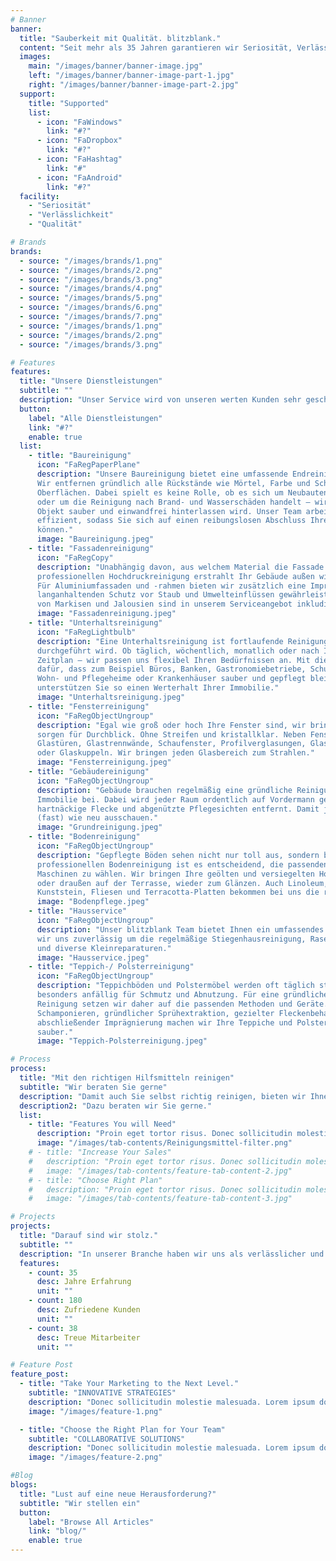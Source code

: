 ```yaml
---
# Banner
banner:
  title: "Sauberkeit mit Qualität. blitzblank."
  content: "Seit mehr als 35 Jahren garantieren wir Seriosität, Verlässlichkeit und Qualität in der Gebäudereinigung. Ihre Zufriedenheit steht bei uns an erster Stelle."
  images:
    main: "/images/banner/banner-image.jpg"
    left: "/images/banner/banner-image-part-1.jpg"
    right: "/images/banner/banner-image-part-2.jpg"
  support:
    title: "Supported"
    list:
      - icon: "FaWindows"
        link: "#?"
      - icon: "FaDropbox"
        link: "#?"
      - icon: "FaHashtag"
        link: "#"
      - icon: "FaAndroid"
        link: "#?"
  facility:
    - "Seriosität"
    - "Verlässlichkeit"
    - "Qualität"

# Brands
brands:
  - source: "/images/brands/1.png"
  - source: "/images/brands/2.png"
  - source: "/images/brands/3.png"
  - source: "/images/brands/4.png"
  - source: "/images/brands/5.png"
  - source: "/images/brands/6.png"
  - source: "/images/brands/7.png"
  - source: "/images/brands/1.png"
  - source: "/images/brands/2.png"
  - source: "/images/brands/3.png"

# Features
features:
  title: "Unsere Dienstleistungen"
  subtitle: ""
  description: "Unser Service wird von unseren werten Kunden sehr geschätzt."
  button:
    label: "Alle Dienstleistungen"
    link: "#?"
    enable: true
  list:
    - title: "Baureinigung"
      icon: "FaRegPaperPlane"
      description: "Unsere Baureinigung bietet eine umfassende Endreinigung nach Abschluss von Bauarbeiten.
      Wir entfernen gründlich alle Rückstände wie Mörtel, Farbe und Schmutz von allen
      Oberflächen. Dabei spielt es keine Rolle, ob es sich um Neubauten, Sanierungen, Umbauten
      oder um die Reinigung nach Brand- und Wasserschäden handelt – wir sorgen dafür, dass Ihr
      Objekt sauber und einwandfrei hinterlassen wird. Unser Team arbeitet zuverlässig und
      effizient, sodass Sie sich auf einen reibungslosen Abschluss Ihres Bauprojekts verlassen
      können."
      image: "Baureinigung.jpeg"
    - title: "Fassadenreinigung"
      icon: "FaRegCopy"
      description: "Unabhängig davon, aus welchem Material die Fassade Ihrer Immobilie besteht – mit unserer
      professionellen Hochdruckreinigung erstrahlt Ihr Gebäude außen wieder in neuem Glanz.
      Für Aluminiumfassaden und -rahmen bieten wir zusätzlich eine Imprägnierung an, die einen
      langanhaltenden Schutz vor Staub und Umwelteinflüssen gewährleistet. Auch die Reinigung
      von Markisen und Jalousien sind in unserem Serviceangebot inkludiert."
      image: "Fassadenreinigung.jpeg"
    - title: "Unterhaltsreinigung"
      icon: "FaRegLightbulb"
      description: "Eine Unterhaltsreinigung ist fortlaufende Reinigungsarbeit, die in festgelegten Abständen
      durchgeführt wird. Ob täglich, wöchentlich, monatlich oder nach Ihrem individuellen
      Zeitplan – wir passen uns flexibel Ihren Bedürfnissen an. Mit diesem Service sorgen wir
      dafür, dass zum Beispiel Büros, Banken, Gastronomiebetriebe, Schulen, Einkaufszentren,
      Wohn- und Pflegeheime oder Krankenhäuser sauber und gepflegt bleiben. Langfristig
      unterstützen Sie so einen Werterhalt Ihrer Immobilie."
      image: "Unterhaltsreinigung.jpeg"
    - title: "Fensterreinigung"
      icon: "FaRegObjectUngroup"
      description: "Egal wie groß oder hoch Ihre Fenster sind, wir bringen Ihre Fenster wieder zum Strahlen und
      sorgen für Durchblick. Ohne Streifen und kristallklar. Neben Fenstern, reinigen wir auch
      Glastüren, Glastrennwände, Schaufenster, Profilverglasungen, Glasdächer, Wintergärten
      oder Glaskuppeln. Wir bringen jeden Glasbereich zum Strahlen."
      image: "Fensterreinigung.jpeg"
    - title: "Gebäudereinigung"
      icon: "FaRegObjectUngroup"
      description: "Gebäude brauchen regelmäßig eine gründliche Reinigung. So trägt man zum Werteerhalt der
      Immobilie bei. Dabei wird jeder Raum ordentlich auf Vordermann gebracht und auch
      hartnäckige Flecke und abgenützte Pflegesichten entfernt. Damit jene Oberflächen wieder
      (fast) wie neu ausschauen."
      image: "Grundreinigung.jpeg"
    - title: "Bodenreinigung"
      icon: "FaRegObjectUngroup"
      description: "Gepflegte Böden sehen nicht nur toll aus, sondern bleiben auch länger schön. Bei der
      professionellen Bodenreinigung ist es entscheidend, die passenden Reinigungsmittel und
      Maschinen zu wählen. Wir bringen Ihre geölten und versiegelten Holzböden, ob drinnen
      oder draußen auf der Terrasse, wieder zum Glänzen. Auch Linoleum, PVC, Marmor, Granit,
      Kunststein, Fliesen und Terracotta-Platten bekommen bei uns die richtige Pflege und Schutz."
      image: "Bodenpflege.jpeg"
    - title: "Hausservice"
      icon: "FaRegObjectUngroup"
      description: "Unser blitzblank Team bietet Ihnen ein umfassendes Facility Management. Dabei kümmern
      wir uns zuverlässig um die regelmäßige Stiegenhausreinigung, Rasenpflege, Schneeräumung
      und diverse Kleinreparaturen."
      image: "Hausservice.jpeg"
    - title: "Teppich-/ Polsterreinigung"
      icon: "FaRegObjectUngroup"
      description: "Teppichböden und Polstermöbel werden oft täglich stark beansprucht und sind daher
      besonders anfällig für Schmutz und Abnutzung. Für eine gründliche und hygienische
      Reinigung setzen wir daher auf die passenden Methoden und Geräte. Mit tiefem
      Schamponieren, gründlicher Sprühextraktion, gezielter Fleckenbehandlung und
      abschließender Imprägnierung machen wir Ihre Teppiche und Polster wieder frisch und
      sauber."
      image: "Teppich-Polsterreinigung.jpeg"

# Process
process:
  title: "Mit den richtigen Hilfsmitteln reinigen"
  subtitle: "Wir beraten Sie gerne"
  description: "Damit auch Sie selbst richtig reinigen, bieten wir Ihnen unsere bewährten Reinigungsmittel, Putztücher, Schwämme, Staubtücher an. Sie haben auch die Möglichkeit professionelle Reinigungsgeräte über uns leihweise zu beziehen."
  description2: "Dazu beraten wir Sie gerne."
  list:
    - title: "Features You will Need"
      description: "Proin eget tortor risus. Donec sollicitudin molestie imperdiet et, porttitor at sem."
      image: "/images/tab-contents/Reinigungsmittel-filter.png"
    # - title: "Increase Your Sales"
    #   description: "Proin eget tortor risus. Donec sollicitudin molestie imperdiet et, porttitor at sem."
    #   image: "/images/tab-contents/feature-tab-content-2.jpg"
    # - title: "Choose Right Plan"
    #   description: "Proin eget tortor risus. Donec sollicitudin molestie imperdiet et, porttitor at sem."
    #   image: "/images/tab-contents/feature-tab-content-3.jpg"

# Projects
projects:
  title: "Darauf sind wir stolz."
  subtitle: ""
  description: "In unserer Branche haben wir uns als verlässlicher und kompetenter Partner etabliert. Unser Erfolg spiegelt sich in der Zufriedenheit unserer Kunden wider, die uns ihr Vertrauen schenken. Darüber hinaus sind wir stolz darauf, ein starkes und engagiertes Team zu haben, das jeden Tag ihr Bestes gibt, um exzellenten Service und herausragende Ergebnisse zu liefern."
  features:
    - count: 35
      desc: Jahre Erfahrung
      unit: ""
    - count: 180
      desc: Zufriedene Kunden
      unit: ""
    - count: 38
      desc: Treue Mitarbeiter
      unit: ""

# Feature Post
feature_post:
  - title: "Take Your Marketing to the Next Level."
    subtitle: "INNOVATIVE STRATEGIES"
    description: "Donec sollicitudin molestie malesuada. Lorem ipsum dolor sit imperdiet et, porttitor at sem. Pellentesque in ipsum id orci porta dapibus. Curabitur aliquet quam id dui posuere blandit. Proin eget elementum sed sit amet dui. Nulla porttitor accumsan tincidunt. Proin eget tortor risus."
    image: "/images/feature-1.png"

  - title: "Choose the Right Plan for Your Team"
    subtitle: "COLLABORATIVE SOLUTIONS"
    description: "Donec sollicitudin molestie malesuada. Lorem ipsum dolor sit imperdiet et, porttitor at sem. Pellentesque in ipsum id orci porta dapibus. Curabitur aliquet quam id dui posuere blandit. Proin eget elementum sed sit amet dui. Nulla porttitor accumsan tincidunt. Proin eget tortor risus."
    image: "/images/feature-2.png"

#Blog
blogs:
  title: "Lust auf eine neue Herausforderung?"
  subtitle: "Wir stellen ein"
  button:
    label: "Browse All Articles"
    link: "blog/"
    enable: true
---
```

